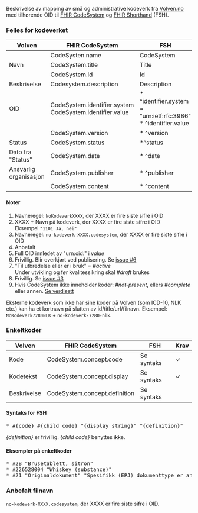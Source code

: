 Beskrivelse av mapping av små og administrative kodeverk fra [Volven.no](https://volven.no) med tilhørende OID til [FHIR CodeSystem](https://www.hl7.org/fhir/codesystem.html) og [FHIR Shorthand](http://hl7.org/fhir/uv/shorthand/) (FSH). 

### Felles for kodeverket

| Volven | FHIR CodeSystem | FSH | Note | Krav |
| ------ | --------------- | ----|------|------|
| | CodeSysten.name | CodeSystem | 1 | ✓ |
| Navn | CodeSystem.title | Title | 2 | ✓ |
| | CodeSystem.id | Id | 3 | ✓ |
| Beskrivelse | Codesystem.description | Description | 4 | |
| OID | CodeSystem.identifier.system<br/>CodeSystem.identifier.value | * ^identifier.system = "urn:ietf:rfc:3986"<br/>* ^identifier.value | 5 | ✓ |
| | CodeSystem.version | * ^version | 6 | |
| Status | CodeSystem.status | *^status | 7 | ✓ |
| Dato fra "Status" | CodeSystem.date | * ^date | 8 | |
| Ansvarlig organisasjon | CodeSystem.publisher | * ^publisher | | |
| | CodeSystem.content | * ^content | 9 | ✓ | 

#### Noter

1. Navneregel: `NoKodeverkXXXX`, der XXXX er fire siste sifre i OID
2. XXXX + Navn på kodeverk, der XXXX er fire siste sifre i OID<br />Eksempel `"1101 Ja, nei"`
3. Navneregel: `no-kodeverk-XXXX.codesystem`, der XXXX er fire siste sifre i OID
4. Anbefalt
5. Full OID innledet av "urn:oid:" i *value*
6. Frivillig. Blir overkjørt ved publisering. Se [issue #6](https://github.com/HL7Norway/kodeverk/issues/6)
7. "Til utbredelse eller er i bruk" = *#active*<br />Under utvikling og før kvalitessikring skal *#draft* brukes 
8. Frivillig. Se [issue #3](https://github.com/HL7Norway/kodeverk/issues/3)
9.  Hvis CodeSystem ikke inneholder koder: *#not-present*, ellers *#complete* eller annen. [Se verdisett](https://www.hl7.org/fhir/valueset-codesystem-content-mode.html)

Eksterne kodeverk som ikke har sine koder på Volven (som ICD-10, NLK etc.) kan ha et kortnavn på slutten av id/title/url/filnavn. Eksempel: `NoKodeverk7280NLK` + `no-kodeverk-7280-nlk`.

### Enkeltkoder

| Volven        | FHIR CodeSystem | FSH | Krav |
| ------------- | ------------- | ---------|---|
| Kode | CodeSystem.concept.code | Se syntaks | ✓ |
| Kodetekst | CodeSystem.concept.display | Se syntaks | ✓ |
| Beskrivelse | CodeSystem.concept.definition | Se syntaks |

#### Syntaks for FSH

<pre>* #{code} #{child code} "{display string}" "{definition}"</pre>

*{definition}* er frivillig. *{child code}* benyttes ikke. 

#### Eksempler på enkeltkoder

<pre>
* #2B "Brusetablett, sitron"
* #226528004 "Whiskey (substance)"
* #21 "Originaldokument" "Spesifikk (EPJ) dokumenttype er angitt. Alle dokumenter av denne type skal automatisk inkluderes som "Originaldokument""
</pre>

### Anbefalt filnavn

`no-kodeverk-XXXX.codesystem`, der XXXX er fire siste sifre i OID.
